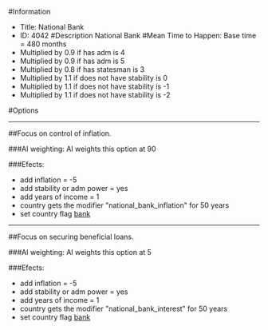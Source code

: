 #Information
 - Title: National Bank
 - ID: 4042
#Description
National Bank
#Mean Time to Happen:
Base time = 480 months
 - Multiplied by 0.9 if has adm is 4
 - Multiplied by 0.9 if has adm is 5
 - Multiplied by 0.8 if has statesman is 3
 - Multiplied by 1.1 if does not have stability is 0
 - Multiplied by 1.1 if does not have stability is -1
 - Multiplied by 1.1 if does not have stability is -2

#Options

___
##Focus on control of inflation.

###AI weighting:
AI weights this option at 90


###Efects:<ul><li>add inflation = -5</li><li>add stability or adm power = yes</li><li>add years of income = 1</li><li>country gets the modifier "national_bank_inflation" for 50 years</li><li>set country flag [bank](../flags/bank.md)</li></ul>

___
##Focus on securing beneficial loans.

###AI weighting:
AI weights this option at 5


###Efects:<ul><li>add inflation = -5</li><li>add stability or adm power = yes</li><li>add years of income = 1</li><li>country gets the modifier "national_bank_interest" for 50 years</li><li>set country flag [bank](../flags/bank.md)</li></ul>
